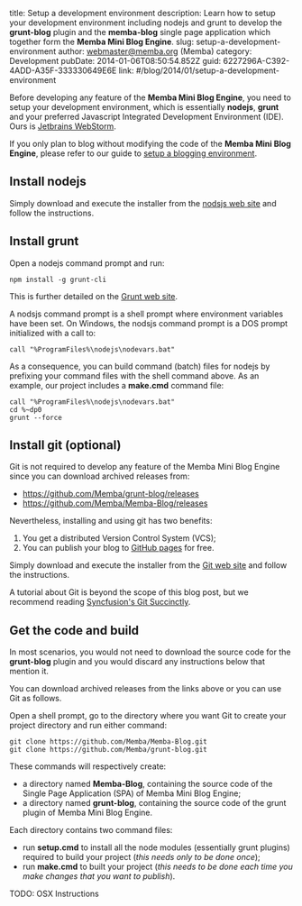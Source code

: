 title: Setup a development environment
description: Learn how to setup your development environment including nodejs and grunt to develop the <strong>grunt-blog</strong> plugin and the <strong>memba-blog</strong> single page application which together form the <strong>Memba Mini Blog Engine</strong>.
slug: setup-a-development-environment
author: webmaster@memba.org (Memba)
category: Development
pubDate: 2014-01-06T08:50:54.852Z
guid: 6227296A-C392-4ADD-A35F-333330649E6E
link: #/blog/2014/01/setup-a-development-environment

Before developing any feature of the **Memba Mini Blog Engine**, you need to setup your development environment, which is essentially **nodejs**, **grunt** and your preferred Javascript Integrated Development Environment (IDE). Ours is [Jetbrains WebStorm](http://www.jetbrains.com/webstorm/).

If you only plan to blog without modifying the code of the **Memba Mini Blog Engine**, please refer to our guide to [setup a blogging environment](#/blog/2014/01/setup-a-blogging-environment).

## Install nodejs

Simply download and execute the installer from the [nodsjs web site](http://nodejs.org/) and follow the instructions.

## Install grunt

Open a nodejs command prompt and run:

```shell
npm install -g grunt-cli
```

This is further detailed on the [Grunt web site](http://gruntjs.com/getting-started).

A nodsjs command prompt is a shell prompt where environment variables have been set. On Windows, the nodsjs command prompt is a DOS prompt initialized with a call to:

```shell
call "%ProgramFiles%\nodejs\nodevars.bat"
```

As a consequence, you can build command (batch) files for nodejs by prefixing your command files with the shell command above. As an example, our project includes a **make.cmd** command file:

``` shell
call "%ProgramFiles%\nodejs\nodevars.bat"
cd %~dp0
grunt --force
```

## Install git (optional)

Git is not required to develop any feature of the Memba Mini Blog Engine since you can download archived releases from:

- https://github.com/Memba/grunt-blog/releases
- https://github.com/Memba/Memba-Blog/releases

Nevertheless, installing and using git has two benefits:

1. You get a distributed Version Control System (VCS);
2. You can publish your blog to [GitHub pages](http://pages.github.com/) for free.

Simply download and execute the installer from the [Git web site](http://git-scm.com/downloads) and follow the instructions.

A tutorial about Git is beyond the scope of this blog post, but we recommend reading [Syncfusion's Git Succinctly](https://www.syncfusion.com/resources/techportal/ebooks/git).

## Get the code and build

In most scenarios, you would not need to download the source code for the **grunt-blog** plugin and you would discard any instructions below that mention it.

You can download archived releases from the links above or you can use Git as follows.

Open a shell prompt, go to the directory where you want Git to create your project directory and run either command:

```shell
git clone https://github.com/Memba/Memba-Blog.git
git clone https://github.com/Memba/grunt-blog.git
```

These commands will respectively create:

- a directory named **Memba-Blog**, containing the source code of the Single Page Application (SPA) of Memba Mini Blog Engine;
- a directory named **grunt-blog**, containing the source code of the grunt plugin of Memba Mini Blog Engine.

Each directory contains two command files:

- run **setup.cmd** to install all the node modules (essentially grunt plugins) required to build your project (*this needs only to be done once*);
- run **make.cmd** to built your project (*this needs to be done each time you make changes that you want to publish*).

TODO: OSX Instructions
